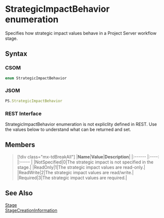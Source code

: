 [comment]: # (Name:StrategicImpactBehavior)
[comment]: # (Name:Microsoft.ProjectServer.StrategicImpactBehavior)
[comment]: # (Type:Enum)
[comment]: # (Status:Verified)

# <a name="name"></a>StrategicImpactBehavior enumeration

<a name="description"></a>Specifies how strategic impact values behave in a Project Server workflow stage.

## <a name="syntax"></a>Syntax

### CSOM

```cs
enum StrategicImpactBehavior 
```
### JSOM

```javascript
PS.StrategicImpactBehavior
```
### REST Interface

StrategicImpactBehavior enumeration is not expliclity defined in REST.  Use the values below to understand what can be returned and set.

## <a name="members"></a>Members

<a name="enumMembers"></a>
> [!div class="mx-tdBreakAll"]
|**Name**|**Value**|**Description**|
|:------ |:----: |:----- |
|<a name="NotSpecified"></a>NotSpecified|0|The strategic impact is not specified in the stage.|
|<a name="ReadOnly"></a>ReadOnly|1|The strategic impact values are read-only.|
|<a name="ReadWrite"></a>ReadWrite|2|The strategic impact values are read/write.|
|<a name="Required"></a>Required|3|The strategic impact values are required.|

## <a name="seeAlso"></a>See Also

[Stage](Stage.md)<br/>
[StageCreationInformation](StageCreationInformation.md)<br/>
